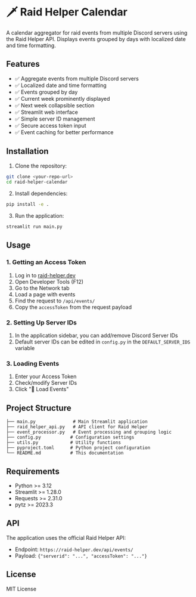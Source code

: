 # 🗡️ Raid Helper Calendar

A calendar aggregator for raid events from multiple Discord servers using the Raid Helper API. Displays events grouped by days with localized date and time formatting.

## Features

- ✅ Aggregate events from multiple Discord servers
- ✅ Localized date and time formatting
- ✅ Events grouped by day
- ✅ Current week prominently displayed
- ✅ Next week collapsible section
- ✅ Streamlit web interface
- ✅ Simple server ID management
- ✅ Secure access token input
- ✅ Event caching for better performance

## Installation

1. Clone the repository:
```bash
git clone <your-repo-url>
cd raid-helper-calendar
```

2. Install dependencies:
```bash
pip install -e .
```

3. Run the application:
```bash
streamlit run main.py
```

## Usage

### 1. Getting an Access Token

1. Log in to [raid-helper.dev](https://raid-helper.dev)
2. Open Developer Tools (F12)
3. Go to the Network tab
4. Load a page with events
5. Find the request to `/api/events/`
6. Copy the `accessToken` from the request payload

### 2. Setting Up Server IDs

1. In the application sidebar, you can add/remove Discord Server IDs
2. Default server IDs can be edited in `config.py` in the `DEFAULT_SERVER_IDS` variable

### 3. Loading Events

1. Enter your Access Token
2. Check/modify Server IDs
3. Click "🔄 Load Events"

## Project Structure

```
├── main.py              # Main Streamlit application
├── raid_helper_api.py   # API client for Raid Helper
├── event_processor.py   # Event processing and grouping logic
├── config.py           # Configuration settings
├── utils.py            # Utility functions
├── pyproject.toml      # Python project configuration
└── README.md           # This documentation
```

## Requirements

- Python >= 3.12
- Streamlit >= 1.28.0
- Requests >= 2.31.0
- pytz >= 2023.3

## API

The application uses the official Raid Helper API:
- Endpoint: `https://raid-helper.dev/api/events/`
- Payload: `{"serverid": "...", "accessToken": "..."}`

## License

MIT License